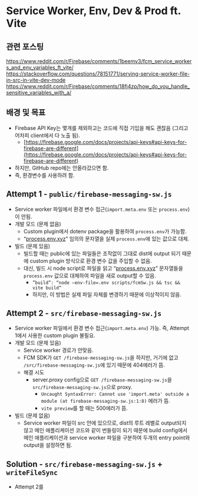 # Service Worker, Env, Dev & Prod ft. Vite

## 관련 포스팅
https://www.reddit.com/r/Firebase/comments/1beemv3/fcm_service_workers_and_env_variables_ft_vite/
https://stackoverflow.com/questions/78151771/serving-service-worker-file-in-src-in-vite-dev-mode
https://www.reddit.com/r/Firebase/comments/18fj4zp/how_do_you_handle_sensitive_variables_with_a/

## 배경 및 목표
- Firebase API Key는 몇개를 제외하고는 코드에 직접 기입을 해도 괜찮음 (그리고 어차피 client에서 다 노출 됨).
	- [https://firebase.google.com/docs/projects/api-keys#api-keys-for-firebase-are-different](https://firebase.google.com/docs/projects/api-keys#api-keys-for-firebase-are-different)
- 하지만, GitHub repo에는 안올라갔으면 함.
- 즉, 환경변수를 사용하려 함.

## Attempt 1 - `public/firebase-messaging-sw.js`
- Service worker 파일에서 환경 변수 접근(`import.meta.env` 또는 `process.env`)이 안됨.
- 개발 모드 (문제 없음)
	- Custom plugin에서 dotenv package을 활용하여 `process.env`가 가능함.
	- “[process.env.xyz](http://process.env.xyz)” 임의의 문자열을 실제 `process.env`에 있는 값으로 대체.
- 빌드 (문제 있음)
	- 빌드할 때는 public에 있는 파일들은 조작없이 그대로 dist에 output 되기 때문에 custom plugin 방식으로 환경 변수 값을 주입할 수 없음.
	- 대신, 빌드 시 node script로 파일을 읽고 “[process.env.xyz](http://process.env.xyz)” 문자열들을 `process.env` 값으로 대체하여 파일을 새로 output할 수 있음.
		- `”build”: “node —env-file=.env scripts/fcmSw.js && tsc && vite build“`
		- 하지만, 이 방법은 실제 파일 자체를 변경하기 때문에 이상적이지 않음.

## Attempt 2 - `src/firebase-messaging-sw.js`
- Service worker 파일에서 환경 변수 접근(`import.meta.env`) 가능. 즉, Attempt 1에서 사용한 custom plugin 불필요.
- 개발 모드 (문제 있음)
	- Service worker 경로가 안맞음.
	- FCM SDK가 `GET /firebase-messaging-sw.js`을 하지만, 거기에 없고 `/src/firebase-messaging-sw.js`에 있기 때문에 404에러가 뜸.
	- 해결 시도
		- server.proxy config으로 `GET /firebase-messaging-sw.js`을 `src/firebase-messaging-sw.js`으로 proxy.
			- `Uncaught SyntaxError: Cannot use 'import.meta' outside a module (at firebase-messaging-sw.js:1:8)` 에러가 뜸.
			- `vite preview`를 할 때는 500에러가 뜸.
- 빌드 (문제 없음)
	- Service worker 파일이 src 안에 있으므로, dist의 루트 레벨로 output되지 않고 메인 애플리케이션 코드와 같이 번들링이 되기 때문에 build config에서 메인 애플리케이션과 service worker 파일을 구분하여 두개의 entry point와 output을 설정하면 됨.

## Solution - `src/firebase-messaging-sw.js` + `writeFileSync`
- Attempt 2를 
